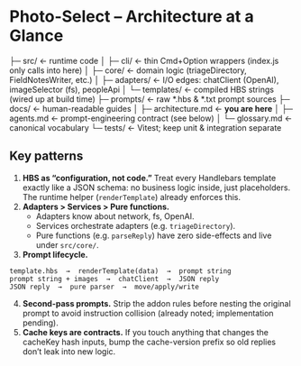 # Photo-Select – Architecture at a Glance
├─ src/                     ← runtime code
│  ├─ cli/                  ← thin Cmd+Option wrappers (index.js only calls into here)
│  ├─ core/                 ← domain logic (triageDirectory, FieldNotesWriter, etc.)
│  ├─ adapters/             ← I/O edges: chatClient (OpenAI), imageSelector (fs), peopleApi
│  └─ templates/            ← compiled HBS strings (wired up at build time)
├─ prompts/                 ← raw *.hbs & *.txt prompt sources
├─ docs/                    ← human-readable guides
│  ├─ architecture.md       ← **you are here**
│  ├─ agents.md             ← prompt-engineering contract (see below)
│  └─ glossary.md           ← canonical vocabulary
└─ tests/                   ← Vitest; keep unit & integration separate

## Key patterns
1. **HBS as “configuration, not code.”**
Treat every Handlebars template exactly like a JSON schema: no business logic inside, just placeholders. The runtime helper (`renderTemplate`) already enforces this.
2. **Adapters > Services > Pure functions.**
   - Adapters know about network, fs, OpenAI.
   - Services orchestrate adapters (e.g. `triageDirectory`).
   - Pure functions (e.g. `parseReply`) have zero side-effects and live under `src/core/`.
3. **Prompt lifecycle.**

```
template.hbs  →  renderTemplate(data)  →  prompt string
prompt string + images  →  chatClient  →  JSON reply
JSON reply  →  pure parser  →  move/apply/write
```

4. **Second-pass prompts.**
Strip the addon rules before nesting the original prompt to avoid instruction collision (already noted; implementation pending).
5. **Cache keys are contracts.**
If you touch anything that changes the cacheKey hash inputs, bump the cache-version prefix so old replies don’t leak into new logic.
